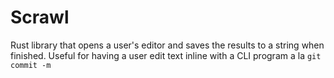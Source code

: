 # Scrawl

Rust library that opens a user's editor and saves the results to a string when finished. Useful for having a user edit text inline with a CLI program a la `git commit -m`
